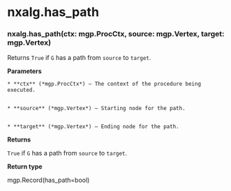 # nxalg.has_path


### nxalg.has_path(ctx: mgp.ProcCtx, source: mgp.Vertex, target: mgp.Vertex)
Returns `True` if `G` has a path from `source` to `target`.


**Parameters**

    
    * **ctx** (*mgp.ProcCtx*) – The context of the procedure being executed.


    * **source** (*mgp.Vertex*) – Starting node for the path.


    * **target** (*mgp.Vertex*) – Ending node for the path.



**Returns**

`True` if `G` has a path from `source` to `target`.



**Return type**

mgp.Record(has_path=bool)
